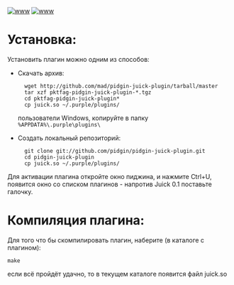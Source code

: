 <meta http-equiv="content-type" content="text/html; charset=utf-8" />

[![www](http://img171.imageshack.us/img171/946/juick.th.png)](http://img171.imageshack.us/img171/946/juick.png)
[![www](http://img38.imageshack.us/img38/3261/jubonologinru.th.png)](http://img38.imageshack.us/img38/3261/jubonologinru.png)


# Установка:

Установить плагин можно одним из способов:

- Скачать архив:

        wget http://github.com/mad/pidgin-juick-plugin/tarball/master
        tar xzf pktfag-pidgin-juick-plugin-*.tgz
        cd pktfag-pidgin-juick-plugin*
        cp juick.so ~/.purple/plugins/

    пользователи Windows, копируйте в папку `%APPDATA%\.purple\plugins\`

- Создать локальный репозиторий:

        git clone git://github.com/pidgin/pidgin-juick-plugin.git
        cd pidgin-juick-plugin
        cp juick.so ~/.purple/plugins/

Для активации плагина откройте окно пиджина, и нажмите Ctrl+U, появится окно
со списком плагинов - напротив Juick 0.1 поставьте галочку.

# Компиляция плагина:

Для того что бы скомпилировать плагин, наберите (в каталоге с плагином):

    make

если всё пройдёт удачно, то в текущем каталоге появится файл juick.so

